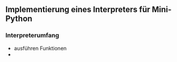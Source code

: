 ## Implementierung eines Interpreters für Mini-Python

### Interpreterumfang
- ausführen Funktionen
- 